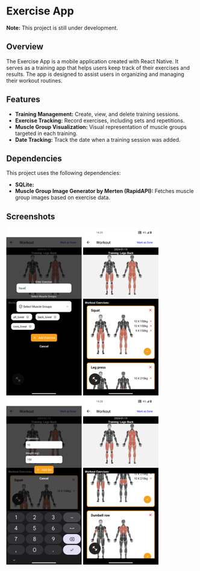 # Exercise App

**Note:** This project is still under development.

## Overview

The Exercise App is a mobile application created with React Native. It serves as a training app that helps users keep track of their exercises and results. The app is designed to assist users in organizing and managing their workout routines.

## Features

- **Training Management:** Create, view, and delete training sessions.
- **Exercise Tracking:** Record exercises, including sets and repetitions.
- **Muscle Group Visualization:** Visual representation of muscle groups targeted in each training.
- **Date Tracking:** Track the date when a training session was added.

## Dependencies

This project uses the following dependencies:

- **SQLite:**
- **Muscle Group Image Generator by Merten (RapidAPI):** Fetches muscle group images based on exercise data.

## Screenshots

<img src="images/Screenshot1.png" width=200> <img src="images/Screenshot2.png" width=200> <img src="images/Screenshot4.png" width=200> <img src="images/Screenshot3.png" width=200>
